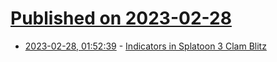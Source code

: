 # [Published on 2023-02-28](index.md)

* [2023-02-28, 01:52:39](https://lobste.rs/s/xbqqzh/indicators_splatoon_3_clam_blitz) - [Indicators in Splatoon 3 Clam Blitz](https://blog.brycekerley.net/2023/02/27/clam-blitz-ui.html)
